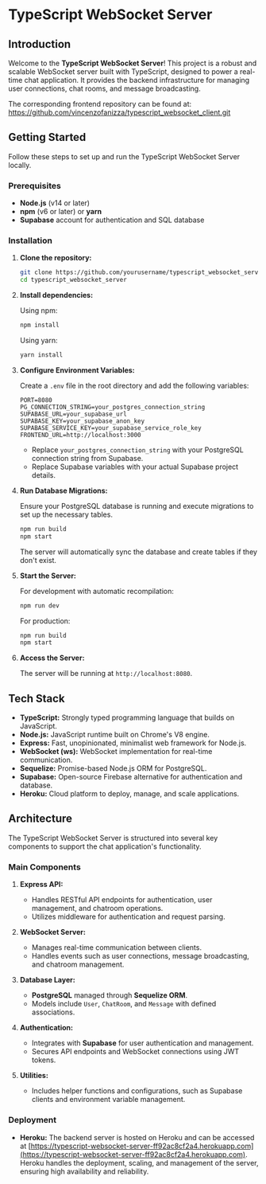 # TypeScript WebSocket Server

## Introduction

Welcome to the **TypeScript WebSocket Server**! This project is a robust and scalable WebSocket server built with TypeScript, designed to power a real-time chat application. It provides the backend infrastructure for managing user connections, chat rooms, and message broadcasting.

The corresponding frontend repository can be found at: https://github.com/vincenzofanizza/typescript_websocket_client.git

## Getting Started

Follow these steps to set up and run the TypeScript WebSocket Server locally.

### Prerequisites

- **Node.js** (v14 or later)
- **npm** (v6 or later) or **yarn**
- **Supabase** account for authentication and SQL database

### Installation

1. **Clone the repository:**

   ```bash
   git clone https://github.com/yourusername/typescript_websocket_server.git
   cd typescript_websocket_server
   ```

2. **Install dependencies:**

   Using npm:
   ```bash
   npm install
   ```

   Using yarn:
   ```bash
   yarn install
   ```

3. **Configure Environment Variables:**

   Create a `.env` file in the root directory and add the following variables:

   ```env
   PORT=8080
   PG_CONNECTION_STRING=your_postgres_connection_string
   SUPABASE_URL=your_supabase_url
   SUPABASE_KEY=your_supabase_anon_key
   SUPABASE_SERVICE_KEY=your_supabase_service_role_key
   FRONTEND_URL=http://localhost:3000
   ```

   - Replace `your_postgres_connection_string` with your PostgreSQL connection string from Supabase.
   - Replace Supabase variables with your actual Supabase project details.

4. **Run Database Migrations:**

   Ensure your PostgreSQL database is running and execute migrations to set up the necessary tables.

   ```bash
   npm run build
   npm start
   ```

   The server will automatically sync the database and create tables if they don't exist.

5. **Start the Server:**

   For development with automatic recompilation:

   ```bash
   npm run dev
   ```

   For production:

   ```bash
   npm run build
   npm start
   ```

6. **Access the Server:**

   The server will be running at `http://localhost:8080`.

## Tech Stack

- **TypeScript:** Strongly typed programming language that builds on JavaScript.
- **Node.js:** JavaScript runtime built on Chrome's V8 engine.
- **Express:** Fast, unopinionated, minimalist web framework for Node.js.
- **WebSocket (ws):** WebSocket implementation for real-time communication.
- **Sequelize:** Promise-based Node.js ORM for PostgreSQL.
- **Supabase:** Open-source Firebase alternative for authentication and database.
- **Heroku:** Cloud platform to deploy, manage, and scale applications.

## Architecture

The TypeScript WebSocket Server is structured into several key components to support the chat application's functionality.

### Main Components

1. **Express API:**
   - Handles RESTful API endpoints for authentication, user management, and chatroom operations.
   - Utilizes middleware for authentication and request parsing.

2. **WebSocket Server:**
   - Manages real-time communication between clients.
   - Handles events such as user connections, message broadcasting, and chatroom management.

3. **Database Layer:**
   - **PostgreSQL** managed through **Sequelize ORM**.
   - Models include `User`, `ChatRoom`, and `Message` with defined associations.

4. **Authentication:**
   - Integrates with **Supabase** for user authentication and management.
   - Secures API endpoints and WebSocket connections using JWT tokens.

5. **Utilities:**
   - Includes helper functions and configurations, such as Supabase clients and environment variable management.

### Deployment

- **Heroku:** The backend server is hosted on Heroku and can be accessed at [https://typescript-websocket-server-ff92ac8cf2a4.herokuapp.com](https://typescript-websocket-server-ff92ac8cf2a4.herokuapp.com). Heroku handles the deployment, scaling, and management of the server, ensuring high availability and reliability.